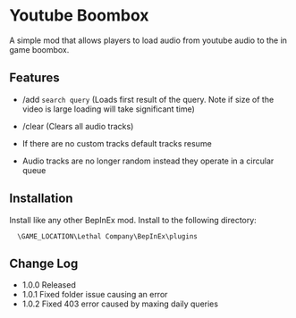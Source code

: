 # Youtube Boombox
A simple mod that allows players to load audio from youtube audio to the in game boombox.

## Features

- /add `search query` (Loads first result of the query. Note if size of the video is large loading will take significant time)

- /clear (Clears all audio tracks)

- If there are no custom tracks default tracks resume
- Audio tracks are no longer random instead they operate in a circular queue

## Installation

Install like any other BepInEx mod. Install to the following directory:

```
  \GAME_LOCATION\Lethal Company\BepInEx\plugins
```

## Change Log

- 1.0.0 Released
- 1.0.1 Fixed folder issue causing an error
- 1.0.2 Fixed 403 error caused by maxing daily queries